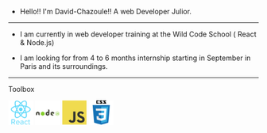- Hello!! I'm David-Chazoule!! A web Developer Julior.

---
- I am currently in web developer training at the Wild Code School ( React & Node.js)

- I am looking for from 4 to 6 months internship starting in September in Paris and its surroundings.

---

Toolbox

<img src="https://github.com/devicons/devicon/blob/master/icons/react/react-original-wordmark.svg" alt="React Logo Logo" width="50" height="50"/> 
<img src="https://github.com/devicons/devicon/blob/master/icons/nodejs/nodejs-original-wordmark.svg" alt="Node Logo" width="50" height="50"/>
<img src="https://github.com/devicons/devicon/blob/master/icons/javascript/javascript-original.svg" alt="JavaScript Logo" width="50" height="50"/> 
<img src="https://github.com/devicons/devicon/blob/master/icons/css3/css3-original-wordmark.svg" alt="CSS Logo" width="50" height="50"/>
